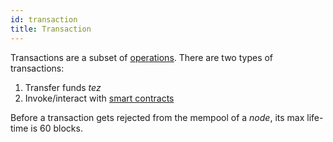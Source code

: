 ```yaml
---
id: transaction
title: Transaction
---
```


Transactions are a subset of [operations](operations). There are two types of transactions: 
1. Transfer funds *tez*
2. Invoke/interact with [smart contracts](../../smart_contract/smart-contract)

Before a transaction gets rejected from the mempool of a *node*, its max life-time is 60 blocks.
